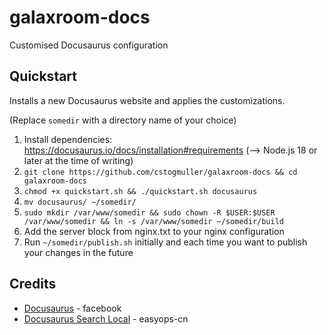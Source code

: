 # galaxroom-docs
Customised Docusaurus configuration

## Quickstart

Installs a new Docusaurus website and applies the customizations.

(Replace `somedir` with a directory name of your choice)
1. Install dependencies: https://docusaurus.io/docs/installation#requirements (⟶ Node.js 18 or later at the time of writing)
2. `git clone https://github.com/cstogmuller/galaxroom-docs && cd galaxroom-docs`
2. `chmod +x quickstart.sh && ./quickstart.sh docusaurus`
3. `mv docusaurus/ ~/somedir/`
4. `sudo mkdir /var/www/somedir && sudo chown -R $USER:$USER /var/www/somedir && ln -s /var/www/somedir ~/somedir/build`
4. Add the server block from nginx.txt to your nginx configuration
5. Run `~/somedir/publish.sh` initially and each time you want to publish your changes in the future

## Credits

* [Docusaurus](https://github.com/facebook/docusaurus) - facebook  
* [Docusaurus Search Local](https://github.com/easyops-cn/docusaurus-search-local) - easyops-cn
